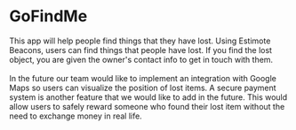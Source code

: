 # GoFindMe
This app will help people find things that they have lost. Using Estimote Beacons, users can find things that people have lost. If you find the lost object, you are given the owner's contact info to get in touch with them. <br /> <br />
In the future our team would like to implement an integration with Google Maps so users can visualize the position of lost items. A secure payment system is another feature that we would like to add in the future. This would allow users to safely reward someone who found their lost item without the need to exchange money in real life.
